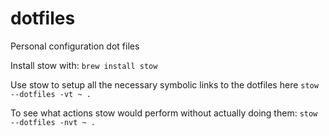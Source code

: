 # dotfiles
Personal configuration dot files

Install stow with:
`brew install stow`

Use stow to setup all the necessary symbolic links to the dotfiles here
`stow --dotfiles -vt ~ .`

To see what actions stow would perform without actually doing them:
`stow --dotfiles -nvt ~ .`
